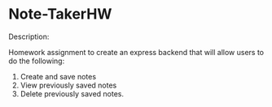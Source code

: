 # Note-TakerHW

Description:

Homework assignment to create an express backend that will allow users to do the following:

1. Create and save notes
2. View previously saved notes
3. Delete previously saved notes. 